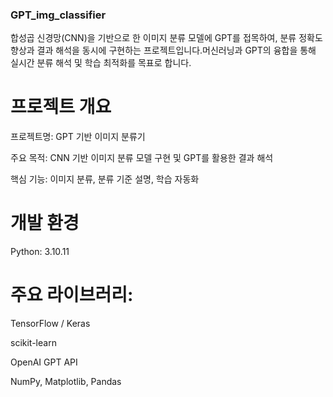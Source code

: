 ### GPT_img_classifier

합성곱 신경망(CNN)을 기반으로 한 이미지 분류 모델에 GPT를 접목하여, 분류 정확도 향상과 결과 해석을 동시에 구현하는 프로젝트입니다.머신러닝과 GPT의 융합을 통해 실시간 분류 해석 및 학습 최적화를 목표로 합니다.



# 프로젝트 개요

프로젝트명: GPT 기반 이미지 분류기

주요 목적: CNN 기반 이미지 분류 모델 구현 및 GPT를 활용한 결과 해석

핵심 기능: 이미지 분류, 분류 기준 설명, 학습 자동화



# 개발 환경

Python: 3.10.11



# 주요 라이브러리:

TensorFlow / Keras

scikit-learn

OpenAI GPT API

NumPy, Matplotlib, Pandas
